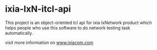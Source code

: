 # ixia-IxN-itcl-api
This project is an object-oriented tcl api for ixia IxNetwork product which helps people who use this software to do network testing task automatically.

visit more information on www.ixiacom.com
